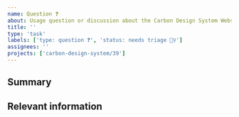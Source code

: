 ```yaml
---
name: Question ❓
about: Usage question or discussion about the Carbon Design System Website.
title: ''
type: 'task'
labels: ['type: question ❓', 'status: needs triage 🕵️‍♀️']
assignees: ''
projects: ['carbon-design-system/39']
---
```


<!--

Hi there! 👋 Hope everything is going okay using projects from the Carbon Design
System. It looks like you might have a question about our work, so we wanted to
share a couple resources that you could use if you haven't tried them yet 🙂.

If you're an IBMer, we have a couple of Slack channels available across all IBM
Workspaces:

- #carbon-design-system for questions about the Design System
- #carbon-components for questions about component styles
- #carbon-react for questions about our React components

If these resources don't work out, help us out by filling out a couple of
details below!

-->

## Summary

## Relevant information

<!-- Provide as much useful information as you can -->
